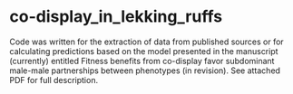 # co-display_in_lekking_ruffs
Code was written for the extraction of data from published sources or for calculating predictions based on the model presented in the manuscript (currently) entitled Fitness benefits from co-display favor subdominant male-male partnerships between phenotypes (in revision). See attached PDF for full description.
